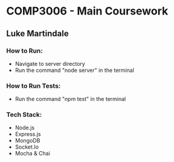# COMP3006 - Main Coursework
## Luke Martindale


### How to Run:

- Navigate to server directory
- Run the command "node server" in the terminal

### How to Run Tests:

- Run the command "npm test" in the terminal

### Tech Stack:

- Node.js
- Express.js
- MongoDB
- Socket.Io
- Mocha & Chai
